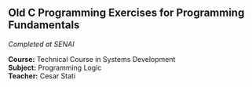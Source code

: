## Old C Programming Exercises for Programming Fundamentals
*Completed at SENAI*

**Course:** Technical Course in Systems Development  
**Subject:** Programming Logic  
**Teacher:** Cesar Stati
